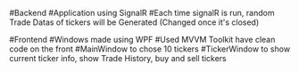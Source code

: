 #Backend
#Application using SignalR
#Each time signalR is run, random Trade Datas of tickers will be Generated (Changed once it's closed)

#Frontend
#Windows made using WPF
#Used MVVM Toolkit have clean code on the front
#MainWindow to chose 10 tickers
#TickerWindow to show current ticker info, show Trade History, buy and sell tickers
